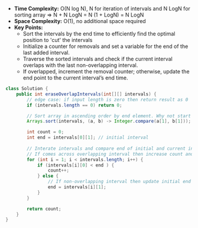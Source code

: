 - **Time Complexity:** O(N log N), N for iteration of intervals and N LogN for sorting array => N + N LogN = N (1 + LogN) = N LogN
- **Space Complexity:** O(1), no additional space required
- **Key Points:**
    - Sort the intervals by the end time to efficiently find the optimal position to 'cut' the intervals
    - Initialize a counter for removals and set a variable for the end of the last added interval.
    - Traverse the sorted intervals and check if the current interval overlaps with the last non-overlapping interval.
    - If overlapped, increment the removal counter; otherwise, update the end point to the current interval’s end time.

```java
class Solution {
    public int eraseOverlapIntervals(int[][] intervals) {
        // edge case: if input length is zero then return result as 0
        if (intervals.length == 0) return 0;

        // Sort array in ascending order by end element. Why not start -> sorting by start will give incorrect overlapping intervals and logic needs to be modified
        Arrays.sort(intervals, (a, b) -> Integer.compare(a[1], b[1]));

        int count = 0;
        int end = intervals[0][1]; // initial interval
        
        // Interate intervals and compare end of initial and current interval
        // If comes across overlapping interval then increase count and DONT update initial as we need it for other intervals check
        for (int i = 1; i < intervals.length; i++) {
            if (intervals[i][0] < end ) {
                count++;
            } else {
                // If non-overlapping interval then update initial end to current interval
                end = intervals[i][1];
            }          
        }

        return count;
    }
}
```